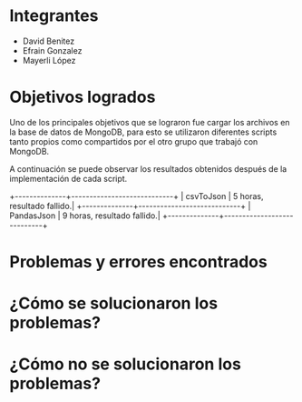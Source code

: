 # Integrantes
- David Benitez
- Efrain Gonzalez
- Mayerli López

# Objetivos logrados
Uno de los principales objetivos que se lograron fue cargar los archivos en la base de datos de MongoDB, para esto se utilizaron diferentes scripts tanto propios como compartidos por el otro grupo que trabajó con MongoDB.

A continuación se puede observar los resultados obtenidos después de la implementación de cada script.

+--------------+----------------------------+
| csvToJson    | 5 horas, resultado fallido.|
+--------------+----------------------------+
| PandasJson   | 9 horas, resultado fallido.|
+--------------+----------------------------+

# Problemas y errores encontrados

# ¿Cómo se solucionaron los problemas?

# ¿Cómo no se solucionaron los problemas?

